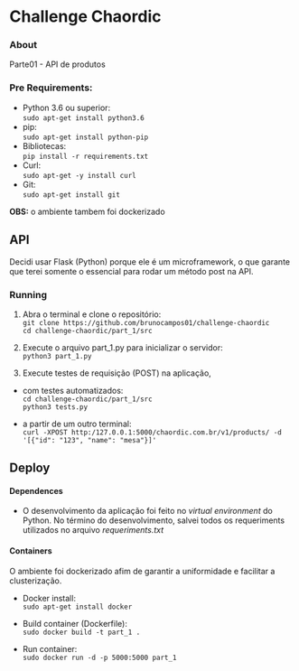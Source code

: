 # Challenge Chaordic

### About
Parte01 - API de produtos

### Pre Requirements:
- Python 3.6 ou superior:<br/>
`sudo apt-get install python3.6`
- pip:<br/>
`sudo apt-get install python-pip`
- Bibliotecas:<br/>
`pip install -r requirements.txt`<br/>
- Curl:<br/>
`sudo apt-get -y install curl`
- Git:<br/>
`sudo apt-get install git`

**OBS:** o ambiente tambem foi dockerizado

## API
Decidi usar Flask (Python) porque ele é um microframework, o que garante que terei somente o essencial para rodar um método post na API.

### Running 
1. Abra o terminal e clone o repositório: <br/>
`git clone https://github.com/brunocampos01/challenge-chaordic`<br/>
`cd challenge-chaordic/part_1/src`
2. Execute o arquivo part_1.py para inicializar o servidor:<br/>
`python3 part_1.py`<br/>

3. Execute testes de requisição (POST) na aplicação,
- com testes automatizados:<br/>
`cd challenge-chaordic/part_1/src`<br/>
`python3 tests.py`<br/>

- a partir de um outro terminal:</br>
`curl -XPOST http:/127.0.0.1:5000/chaordic.com.br/v1/products/ -d '[{"id": "123", "name": "mesa"}]'`<br/>

## Deploy
#### Dependences
- O desenvolvimento da aplicação foi feito no *virtual environment* do Python. No término do desenvolvimento, salvei todos os requeriments utilizados no arquivo *requeriments.txt*
#### Containers
O ambiente foi dockerizado afim de garantir a uniformidade e facilitar a clusterização.
- Docker install:<br/>
`sudo apt-get install docker`<br/>

- Build container (Dockerfile):<br/>
`sudo docker build -t part_1 .`<br/>

- Run container:<br/>
`sudo docker run -d -p 5000:5000 part_1`<br/>



